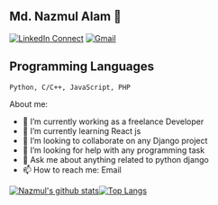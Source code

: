 ## Md. Nazmul Alam 👋


[![LinkedIn Connect](https://img.shields.io/badge/%20-Connect-black?color=14171A&labelColor=212121&logo=linkedin&logoColor=ffffff)](https://www.linkedin.com/in/nazmul199512/)
[![Gmail](https://img.shields.io/badge/%20-Send%20Mail-black?color=14171A&labelColor=ef5350&logo=gmail&logoColor=ffffff)](mailto:nazmul199512@gmail.com?subject=From%20GitHub&body=Hi,%20there.%20Found%20you%20from%20GitHub.)


## Programming Languages
```
Python, C/C++, JavaScript, PHP
```
About me:

- 🔭 I’m currently working as a freelance Developer 
- 🌱 I’m currently learning React js 
- 👯 I’m looking to collaborate on any Django project
- 🤔 I’m looking for help with any programming task
- 💬 Ask me about anything related to python django
- 📫 How to reach me: Email

[![Nazmul's github stats](https://github-readme-stats.vercel.app/api?username=nazmul199512)](https://github.com/nazmul199512/github-readme-stats)[![Top Langs](https://github-readme-stats.vercel.app/api/top-langs/?username=nazmul199512&layout=compact)](https://github.com/nazmul199512/github-readme-stats)


